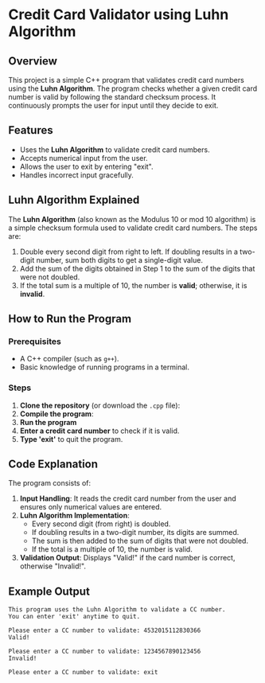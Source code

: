 # Credit Card Validator using Luhn Algorithm

## Overview
This project is a simple C++ program that validates credit card numbers using the **Luhn Algorithm**. The program checks whether a given credit card number is valid by following the standard checksum process. It continuously prompts the user for input until they decide to exit.

## Features
- Uses the **Luhn Algorithm** to validate credit card numbers.
- Accepts numerical input from the user.
- Allows the user to exit by entering "exit".
- Handles incorrect input gracefully.

## Luhn Algorithm Explained
The **Luhn Algorithm** (also known as the Modulus 10 or mod 10 algorithm) is a simple checksum formula used to validate credit card numbers. The steps are:
1. Double every second digit from right to left. If doubling results in a two-digit number, sum both digits to get a single-digit value.
2. Add the sum of the digits obtained in Step 1 to the sum of the digits that were not doubled.
3. If the total sum is a multiple of 10, the number is **valid**; otherwise, it is **invalid**.

## How to Run the Program
### Prerequisites
- A C++ compiler (such as `g++`).
- Basic knowledge of running programs in a terminal.

### Steps
1. **Clone the repository** (or download the `.cpp` file):
2. **Compile the program**:
3. **Run the program**
4. **Enter a credit card number** to check if it is valid.
5. **Type 'exit'** to quit the program.

## Code Explanation
The program consists of:
1. **Input Handling**: It reads the credit card number from the user and ensures only numerical values are entered.
2. **Luhn Algorithm Implementation**:
   - Every second digit (from right) is doubled.
   - If doubling results in a two-digit number, its digits are summed.
   - The sum is then added to the sum of digits that were not doubled.
   - If the total is a multiple of 10, the number is valid.
3. **Validation Output**: Displays "Valid!" if the card number is correct, otherwise "Invalid!".

## Example Output
```
This program uses the Luhn Algorithm to validate a CC number.
You can enter 'exit' anytime to quit.

Please enter a CC number to validate: 4532015112830366
Valid!

Please enter a CC number to validate: 1234567890123456
Invalid!

Please enter a CC number to validate: exit
```
